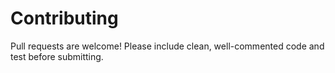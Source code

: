 # Contributing

Pull requests are welcome! Please include clean, well-commented code and test before submitting.
